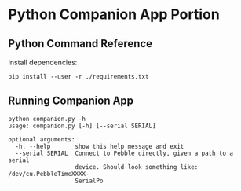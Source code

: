 # Python Companion App Portion

## Python Command Reference
Install dependencies:
```
pip install --user -r ./requirements.txt
```

## Running Companion App
```
python companion.py -h
usage: companion.py [-h] [--serial SERIAL]

optional arguments:
  -h, --help       show this help message and exit
  --serial SERIAL  Connect to Pebble directly, given a path to a serial
                   device. Should look something like: /dev/cu.PebbleTimeXXXX-
                   SerialPo
```
